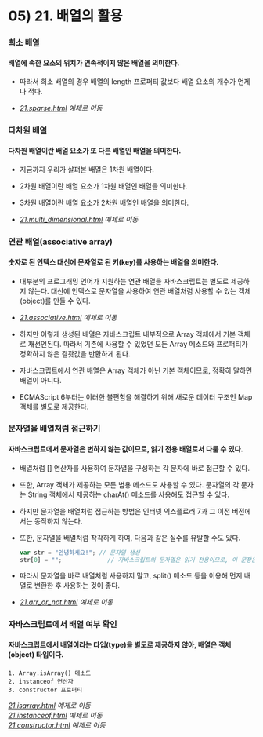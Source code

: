 # 05) 21. 배열의 활용

### 희소 배열
#### 배열에 속한 요소의 위치가 연속적이지 않은 배열을 의미한다.

- 따라서 희소 배열의 경우 배열의 length 프로퍼티 값보다 배열 요소의 개수가 언제나 적다.

- _[21.sparse.html](https://github.com/DaaEun/Studying-JavaScript/blob/main/section05.array/section05.example/21.sparse.html) 예제로 이동_
  
### 다차원 배열
#### 다차원 배열이란 배열 요소가 또 다른 배열인 배열을 의미한다.

- 지금까지 우리가 살펴본 배열은 1차원 배열이다.
- 2차원 배열이란 배열 요소가 1차원 배열인 배열을 의미한다. 
- 3차원 배열이란 배열 요소가 2차원 배열인 배열을 의미한다.

- _[21.multi_dimensional.html](https://github.com/DaaEun/Studying-JavaScript/blob/main/section05.array/section05.example/21.multi_dimensional.html) 예제로 이동_

### 연관 배열(associative array)
#### 숫자로 된 인덱스 대신에 문자열로 된 키(key)를 사용하는 배열을 의미한다.

- 대부분의 프로그래밍 언어가 지원하는 연관 배열을 자바스크립트는 별도로 제공하지 않는다. 대신에 인덱스로 문자열을 사용하여 연관 배열처럼 사용할 수 있는 객체(object)를 만들 수 있다.

- _[21.associative.html](https://github.com/DaaEun/Studying-JavaScript/blob/main/section05.array/section05.example/21.associative.html) 예제로 이동_

- 하지만 이렇게 생성된 배열은 자바스크립트 내부적으로 Array 객체에서 기본 객체로 재선언된다. 따라서 기존에 사용할 수 있었던 모든 Array 메소드와 프로퍼티가 정확하지 않은 결괏값을 반환하게 된다.

- 자바스크립트에서 연관 배열은 Array 객체가 아닌 기본 객체이므로, 정확히 말하면 배열이 아니다.

- ECMAScript 6부터는 이러한 불편함을 해결하기 위해 새로운 데이터 구조인 Map 객체를 별도로 제공한다.

### 문자열을 배열처럼 접근하기
#### 자바스크립트에서 문자열은 변하지 않는 값이므로, 읽기 전용 배열로서 다룰 수 있다.

- 배열처럼 [] 연산자를 사용하여 문자열을 구성하는 각 문자에 바로 접근할 수 있다. 

- 또한, Array 객체가 제공하는 모든 범용 메소드도 사용할 수 있다. 문자열의 각 문자는 String 객체에서 제공하는 charAt() 메소드를 사용해도 접근할 수 있다.

- 하지만 문자열을 배열처럼 접근하는 방법은 인터넷 익스플로러 7과 그 이전 버전에서는 동작하지 않는다.

- 또한, 문자열을 배열처럼 착각하게 하여, 다음과 같은 실수를 유발할 수도 있다.
  
    ```js
    var str = "안녕하세요!"; // 문자열 생성
    str[0] = "";             // 자바스크립트의 문자열은 읽기 전용이므로, 이 문장은 오류를 발생.
    ```

- 따라서 문자열을 바로 배열처럼 사용하지 말고, split() 메소드 등을 이용해 먼저 배열로 변환한 후 사용하는 것이 좋다.
- _[21.arr_or_not.html](https://github.com/DaaEun/Studying-JavaScript/blob/main/section05.array/section05.example/21.arr_or_not.html) 예제로 이동_

### 자바스크립트에서 배열 여부 확인
#### 자바스크립트에서 배열이라는 타입(type)을 별도로 제공하지 않아, 배열은 객체(object) 타입이다.

    1. Array.isArray() 메소드   
    2. instanceof 연산자
    3. constructor 프로퍼티
_[21.isarray.html](https://github.com/DaaEun/Studying-JavaScript/blob/main/section05.array/section05.example/21.isarray.html) 예제로 이동_   
_[21.instanceof.html](https://github.com/DaaEun/Studying-JavaScript/blob/main/section05.array/section05.example/21.instanceof.html) 예제로 이동_   
_[21.constructor.html](https://github.com/DaaEun/Studying-JavaScript/blob/main/section05.array/section05.example/21.constructor.html) 예제로 이동_